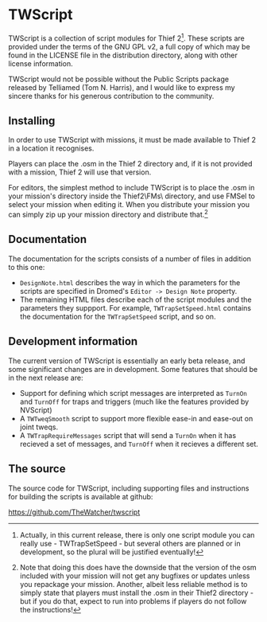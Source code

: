 # TWScript

TWScript is a collection of script modules for Thief 2[^1]. These scripts are
provided under the terms of the GNU GPL v2, a full copy of which may be found
in the LICENSE file in the distribution directory, along with other license
information.

TWScript would not be possible without the Public Scripts package released by
Telliamed (Tom N. Harris), and I would like to express my sincere thanks for
his generous contribution to the community.

## Installing

In order to use TWScript with missions, it must be made available to Thief 2
in a location it recognises.

Players can place the .osm in the Thief 2 directory and, if it is not provided
with a mission, Thief 2 will use that version.

For editors, the simplest method to include TWScript is to place the .osm in
your mission's directory inside the Thief2\FMs\ directory, and use FMSel to
select your mission when editing it. When you distribute your mission you
can simply zip up your mission directory and distribute that.[^2]

## Documentation

The documentation for the scripts consists of a number of files in addition
to this one:

- `DesignNote.html` describes the way in which the parameters for the
  scripts are specified in Dromed's `Editor -> Design Note` property.
- The remaining HTML files describe each of the script modules and the
  parameters they suppport. For example, `TWTrapSetSpeed.html` contains
  the documentation for the `TWTrapSetSpeed` script, and so on.

## Development information

The current version of TWScript is essentially an early beta release, and some
significant changes are in development. Some features that should be in the
next release are:

- Support for defining which script messages are interpreted as `TurnOn` and
  `TurnOff` for traps and triggers (much like the features provided by NVScript)
- A `TWTweqSmooth` script to support more flexible ease-in and ease-out on
  joint tweqs.
- A `TWTrapRequireMessages` script that will send a `TurnOn` when it has
  recieved a set of messages, and `TurnOff` when it recieves a different set.


## The source

The source code for TWScript, including supporting files and instructions for
building the scripts is available at github:

https://github.com/TheWatcher/twscript


[^1]: Actually, in this current release, there is only one script module you
can really use - TWTrapSetSpeed - but several others are planned or in
development, so the plural will be justified eventually!

[^2]: Note that doing this does have the downside that the version of the osm
included with your mission will not get any bugfixes or updates unless you
repackage your mission. Another, albeit less reliable method is to simply state
that players must install the .osm in their Thief2 directory - but if you do
that, expect to run into problems if players do not follow the instructions!
